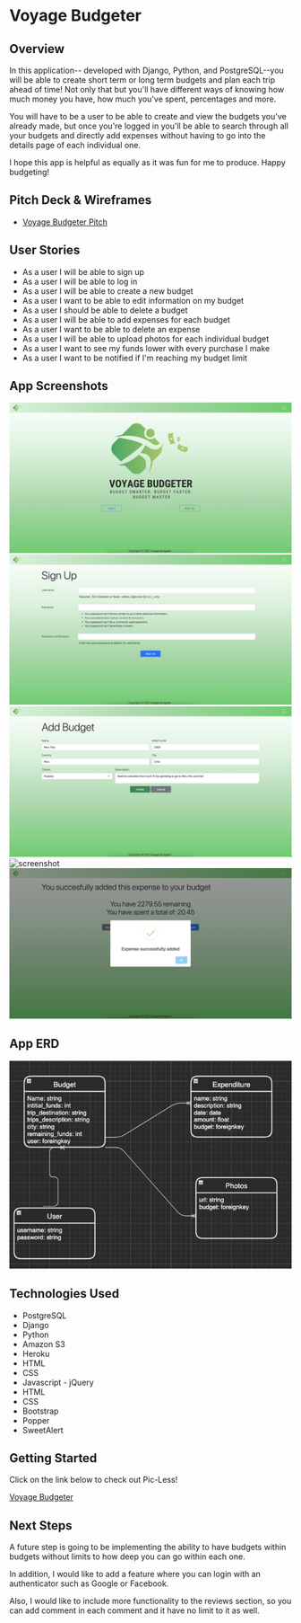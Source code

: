 # Voyage Budgeter 

## Overview

<p>In this application-- developed with Django, Python, and PostgreSQL--you will be able to create short term or long term budgets and plan each trip ahead of time! Not only that but you'll have different ways of knowing how much money you have, how much you've spent, percentages and more.</p>

<p>You will have to be a user to be able to create and view the budgets you've already made, but once you're logged in you'll be able to search through all your budgets and directly add expenses without having to go into the details page of each individual one.</p>

<p>I hope this app is helpful as equally as it was fun for me to produce. Happy budgeting!<p>

## Pitch Deck & Wireframes

- [Voyage Budgeter Pitch](https://docs.google.com/presentation/d/1Ps3-J4FnsKgRtjAoiFuu3sYHmRhOuYgYofD_BKhfbLQ/edit#slide=id.p)

## User Stories

- As a user I will be able to sign up
- As a user I will be able to log in
- As a user I will be able to create a new budget
- As a user I want to be able to edit information on my budget
- As a user I should be able to delete a budget
- As a user I will be able to add expenses for each budget
- As a user I want to be able to delete an expense
- As a user I will be able to upload photos for each individual budget
- As a user I want to see my funds lower with every purchase I make
- As a user I want to be notified if I'm reaching my budget limit
<!-- - As a user I will be able to leave a review for the website -->

## App Screenshots

![screenshot](main_app/static/pictures/home.png)
![screenshot](main_app/static/pictures/signup.png)
![screenshot](main_app/static/pictures/addbudget.png)
![screenshot](main_app/static/pictures/query-search.png)
![screenshot](main_app/static/pictures/expense-added.png)

## App ERD

![screenshot](main_app/static/pictures/erd.png)

## Technologies Used

  - PostgreSQL
  - Django
  - Python
  - Amazon S3
  - Heroku
  - HTML
  - CSS
  - Javascript - jQuery
  - HTML
  - CSS
  - Bootstrap
  - Popper
  - SweetAlert

## Getting Started

<p>Click on the link below to check out Pic-Less!</p>

[Voyage Budgeter](https://voyagebudgeter.herokuapp.com)

## Next Steps

<p>A future step is going to be implementing the ability to have budgets within budgets without limits to how deep you can go within each one.</p>
<p>In addition, I would like to add a feature where you can login with an authenticator such as Google or Facebook.</p>
<p>Also, I would like to include more functionality to the reviews section, so you can add comment in each comment and it have no limit to it as well.</p>
